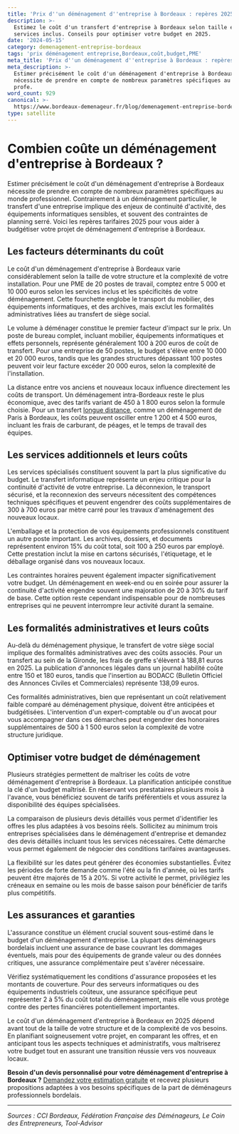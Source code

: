 ```yaml
---
title: 'Prix d''un déménagement d''entreprise à Bordeaux : repères 2025'
description: >-
  Estimez le coût d'un transfert d'entreprise à Bordeaux selon taille et
  services inclus. Conseils pour optimiser votre budget en 2025.
date: '2024-05-15'
category: demenagement-entreprise-bordeaux
tags: 'prix déménagement entreprise,Bordeaux,coût,budget,PME'
meta_title: 'Prix d''un déménagement d''entreprise à Bordeaux : repères 2025'
meta_description: >-
  Estimer précisément le coût d'un déménagement d'entreprise à Bordeaux
  nécessite de prendre en compte de nombreux paramètres spécifiques au monde
  profe.
word_count: 929
canonical: >-
  https://www.bordeaux-demenageur.fr/blog/demenagement-entreprise-bordeaux/prix-demenagement-entreprise-bordeaux-reperes-2025
type: satellite
---
```



# Combien coûte un déménagement d'entreprise à Bordeaux ?

Estimer précisément le coût d'un déménagement d'entreprise à Bordeaux nécessite de prendre en compte de nombreux paramètres spécifiques au monde professionnel. Contrairement à un déménagement particulier, le transfert d'une entreprise implique des enjeux de continuité d'activité, des équipements informatiques sensibles, et souvent des contraintes de planning serré. Voici les repères tarifaires 2025 pour vous aider à budgétiser votre projet de déménagement d'entreprise à Bordeaux.

## Les facteurs déterminants du coût

Le coût d'un déménagement d'entreprise à Bordeaux varie considérablement selon la taille de votre structure et la complexité de votre installation. Pour une PME de 20 postes de travail, comptez entre 5 000 et 10 000 euros selon les services inclus et les spécificités de votre déménagement. Cette fourchette englobe le transport du mobilier, des équipements informatiques, et des archives, mais exclut les formalités administratives liées au transfert de siège social.

Le volume à déménager constitue le premier facteur d'impact sur le prix. Un poste de bureau complet, incluant mobilier, équipements informatiques et effets personnels, représente généralement 100 à 200 euros de coût de transfert. Pour une entreprise de 50 postes, le budget s'élève entre 10 000 et 20 000 euros, tandis que les grandes structures dépassant 100 postes peuvent voir leur facture excéder 20 000 euros, selon la complexité de l'installation.

La distance entre vos anciens et nouveaux locaux influence directement les coûts de transport. Un déménagement intra-Bordeaux reste le plus économique, avec des tarifs variant de 450 à 1 800 euros selon la formule choisie. Pour un transfert [longue distance](/blog/longue-distance/guide), comme un déménagement de Paris à Bordeaux, les coûts peuvent osciller entre 1 200 et 4 500 euros, incluant les frais de carburant, de péages, et le temps de travail des équipes.

## Les services additionnels et leurs coûts

Les services spécialisés constituent souvent la part la plus significative du budget. Le transfert informatique représente un enjeu critique pour la continuité d'activité de votre entreprise. La déconnexion, le transport sécurisé, et la reconnexion des serveurs nécessitent des compétences techniques spécifiques et peuvent engendrer des coûts supplémentaires de 300 à 700 euros par mètre carré pour les travaux d'aménagement des nouveaux locaux.

L'emballage et la protection de vos équipements professionnels constituent un autre poste important. Les archives, dossiers, et documents représentent environ 15% du coût total, soit 100 à 250 euros par employé. Cette prestation inclut la mise en cartons sécurisés, l'étiquetage, et le déballage organisé dans vos nouveaux locaux.

Les contraintes horaires peuvent également impacter significativement votre budget. Un déménagement en week-end ou en soirée pour assurer la continuité d'activité engendre souvent une majoration de 20 à 30% du tarif de base. Cette option reste cependant indispensable pour de nombreuses entreprises qui ne peuvent interrompre leur activité durant la semaine.

## Les formalités administratives et leurs coûts

Au-delà du déménagement physique, le transfert de votre siège social implique des formalités administratives avec des coûts associés. Pour un transfert au sein de la Gironde, les frais de greffe s'élèvent à 188,81 euros en 2025. La publication d'annonces légales dans un journal habilité coûte entre 150 et 180 euros, tandis que l'insertion au BODACC (Bulletin Officiel des Annonces Civiles et Commerciales) représente 138,09 euros.

Ces formalités administratives, bien que représentant un coût relativement faible comparé au déménagement physique, doivent être anticipées et budgétisées. L'intervention d'un expert-comptable ou d'un avocat pour vous accompagner dans ces démarches peut engendrer des honoraires supplémentaires de 500 à 1 500 euros selon la complexité de votre structure juridique.

## Optimiser votre budget de déménagement

Plusieurs stratégies permettent de maîtriser les coûts de votre déménagement d'entreprise à Bordeaux. La planification anticipée constitue la clé d'un budget maîtrisé. En réservant vos prestataires plusieurs mois à l'avance, vous bénéficiez souvent de tarifs préférentiels et vous assurez la disponibilité des équipes spécialisées.

La comparaison de plusieurs devis détaillés vous permet d'identifier les offres les plus adaptées à vos besoins réels. Sollicitez au minimum trois entreprises spécialisées dans le déménagement d'entreprise et demandez des devis détaillés incluant tous les services nécessaires. Cette démarche vous permet également de négocier des conditions tarifaires avantageuses.

La flexibilité sur les dates peut générer des économies substantielles. Évitez les périodes de forte demande comme l'été ou la fin d'année, où les tarifs peuvent être majorés de 15 à 20%. Si votre activité le permet, privilégiez les créneaux en semaine ou les mois de basse saison pour bénéficier de tarifs plus compétitifs.

## Les assurances et garanties

L'assurance constitue un élément crucial souvent sous-estimé dans le budget d'un déménagement d'entreprise. La plupart des déménageurs bordelais incluent une assurance de base couvrant les dommages éventuels, mais pour des équipements de grande valeur ou des données critiques, une assurance complémentaire peut s'avérer nécessaire.

Vérifiez systématiquement les conditions d'assurance proposées et les montants de couverture. Pour des serveurs informatiques ou des équipements industriels coûteux, une assurance spécifique peut représenter 2 à 5% du coût total du déménagement, mais elle vous protège contre des pertes financières potentiellement importantes.

Le coût d'un déménagement d'entreprise à Bordeaux en 2025 dépend avant tout de la taille de votre structure et de la complexité de vos besoins. En planifiant soigneusement votre projet, en comparant les offres, et en anticipant tous les aspects techniques et administratifs, vous maîtriserez votre budget tout en assurant une transition réussie vers vos nouveaux locaux.

**Besoin d'un devis personnalisé pour votre déménagement d'entreprise à Bordeaux ?** [Demandez votre estimation gratuite](/) et recevez plusieurs propositions adaptées à vos besoins spécifiques de la part de déménageurs professionnels bordelais.

---

*Sources : CCI Bordeaux, Fédération Française des Déménageurs, Le Coin des Entrepreneurs, Tool-Advisor*
